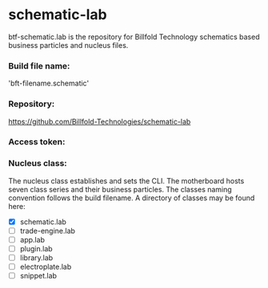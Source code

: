 # schematic-lab

btf-schematic.lab is the repository for Billfold Technology schematics based business particles and nucleus files.

### Build file name:
'bft-filename.schematic'
### Repository:
https://github.com/Billfold-Technologies/schematic-lab
### Access token: 
### Nucleus class: 
The nucleus class establishes and sets the CLI. The motherboard hosts seven class series and their business particles. The classes naming convention follows the build filename. A directory of classes may be found here:
- [x] schematic.lab
- [ ] trade-engine.lab
- [ ] app.lab
- [ ] plugin.lab
- [ ] library.lab
- [ ] electroplate.lab
- [ ] snippet.lab
